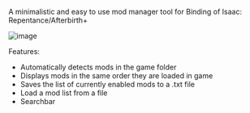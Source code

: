 A minimalistic and easy to use mod manager tool for Binding of Isaac: Repentance/Afterbirth+

![image](https://github.com/user-attachments/assets/14af98d4-0660-44db-bc72-69aa597bf4ff)

Features:
- Automatically detects mods in the game folder
- Displays mods in the same order they are loaded in game
- Saves the list of currently enabled mods to a .txt file
- Load a mod list from a file
- Searchbar
